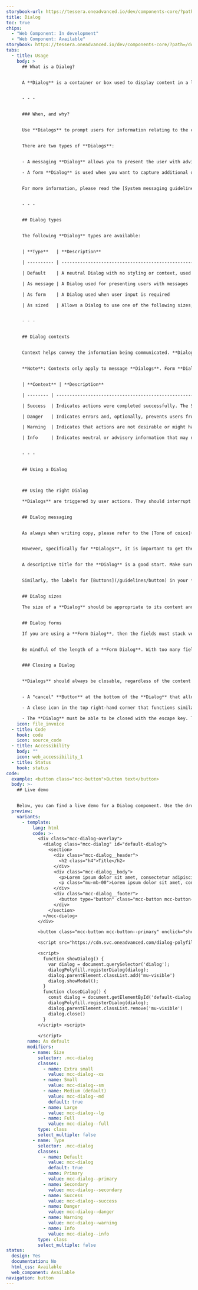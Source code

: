 ```yaml
---
storybook-url: https://tessera.oneadvanced.io/dev/components-core/?path=/docs/html-button--as-default
title: Dialog
toc: true
chips:
  - "Web Component: In development"
  - "Web Component: Available"
storybook: https://tessera.oneadvanced.io/dev/components-core/?path=/docs/custom-elements-dialog--as-default
tabs:
  - title: Usage
    body: >
      ## What is a Dialog?


      A **Dialog** is a container or box used to display content in a layer that sits above the main application. You can think of them like "pop-up" windows (but they're significantly less irritating!). They're normally used convey information to the user, or provide the opportunity for the user to perform an action in the middle of their workflow.


      - - -


      ### When, and why?


      Use **Dialogs** to prompt users for information relating to the current task, or to display messaging which helps them to make decisions about the current workflow. A **Dialog** is typically used when a particular action **has** to be performed and interrupts the user's workflow until its content has been reviewed, interacted with or dismissed.


      There are two types of **Dialogs**:


      - A messaging **Dialog** allows you to present the user with advisory information, warnings, or system critical information 

      - A form **Dialog** is used when you want to capture additional data using a collection of form inputs


      For more information, please read the [System messaging guidelines](/guidelines/system-messaging) to learn how and when **Dialogs** should be used.


      - - -


      ## Dialog types


      The following **Dialog** types are available:


      | **Type**   | **Description**                                                                                          | **Behaviour**                          | **Example**              |

      | ---------- | -------------------------------------------------------------------------------------------------------- | -------------------------------------- | ------------------------ |

      | Default    | A neutral Dialog with no styling or context, used as a simple container for content, e.g. images & videos | Persists. Can be dismissed or actioned | Showing a video tutorial |

      | As message | A Dialog used for presenting users with messages                                                         | Persists. Can be dismissed or actioned | Warning a user about an action they are about to take  |

      | As form    | A Dialog used when user input is required                                                                | Persists. Can be dismissed or actioned | Creating a new record |

      | As sized   | Allows a Dialog to use one of the following sizes; Extra small, Small, Medium, Large, and Full-screen    |                                        |                          |


      - - -


      ## Dialog contexts


      Context helps convey the information being communicated. **Dialog** contexts correspond to a colour to provide a consistent experience for users. For more information, refer to the [Colours](/guidelines/colours) guidelines.


      **Note**: Contexts only apply to message **Dialogs**. Form **Dialogs** do not have a context and are styled differently.


      | **Context** | **Description**                                                                                                              | **Behaviour**                                                            | **Examples** |

      | -------- | ---------------------------------------------------------------------------------------------------------------------------- | ------------------------------------------------------------------------ | ------------ |

      | Success  | Indicates actions were completed successfully. The Success colour is green.                                                   | Does not require user interaction, but persists until the user dismisses |  The user finishes a work flow successfully            |

      | Danger   | Indicates errors and, optionally, prevents users from proceeding until the issue has been resolved. The Danger colour is red. | Always persists until the user dismisses or resolves the issue           |  The user inputs an invalid configuration for a record             |

      | Warning  | Indicates that actions are not desirable or might have unexpected results. The Warning colour is yellow.                      | Persists until the user dismisses or continues regardless                |  The user enters a record that will overwrite another non-critical record             |

      | Info     | Indicates neutral or advisory information that may not be related to the current action. The info colour is teal.             | Does not require user interaction, but persists until user dismisses     |  A dialog that gives a tip to the user about another related feature         |


      - - -


      ## Using a Dialog



      ## Using the right Dialog

      **Dialogs** are triggered by user actions. They should interrupt a user’s current task to grab their attention. The key to usage is to ensure that the correct type and context (if a message) of **Dialog** is used. For example, if you want to show an informational message use an **Info Dialog**, but if you want to present the user with a short form then use a **Form Dialog**. This will help users become familiar with the nature of the **Dialog** and understand what is being asked of them.


      ## Dialog messaging


      As always when writing copy, please refer to the [Tone of coice](/guidelines/tone-of-voice) and [Content](/guidelines/content) guidelines when writing copy within a product.


      However, specifically for **Dialogs**, it is important to get the messaging absolutely correct. You are interrupting a user's workflow, and they need to quickly switch contexts. 


      A descriptive title for the **Dialog** is a good start. Make sure it's not too long, and gives a good overview of what the message is about. In the body text of the **Dialog**, be respectful of the user's time. Without sacrificing quality of copy and losing the gravity of the message, try and be as succinct as possible.


      Similarly, the labels for [Buttons](/guidelines/button) in your **Dialog** should be short and concise, ideally one or two words. Their function should be obvious and clear, and follow similar conventions to other **Buttons** in your product. **Buttons** should be clear in their use - for example, a **Button** should say "Save" instead of "OK" in a form **Dialog** that is creating a new record.


      ## Dialog sizes

      The size of a **Dialog** should be appropriate to its content and, where possible, they should be consistent wherever they are used. If the height or width means that the **Dialog** looks out of proportion, or the amount of inputs force a scroll bar, then consider a different approach. 


      ## Dialog forms

      If you are using a **Form Dialog**, then the fields must stack vertically to avoid making the **Dialog** too wide. You should avoid the use of columns entirely, as space will begin to feel cramped within the **Dialog**.


      Be mindful of the length of a **Form Dialog**. With too many fields, the user's flow may be completely interrupted and the user will completely lose their focus on the task they actually wanted to originally complete. If there are more than three or four fields in a **Form Dialog**, the form may be more suited to its own separate page.


      ### Closing a Dialog


      **Dialogs** should always be closable, regardless of the content inside. Each **Dialog** needs to include the following three methods of exit:


      - A "cancel" **Button** at the bottom of the **Dialog** that allows them to close the message or exit the process early. This **Button** does not necessarily need to be labelled "cancel", but it should follow the same conventions as similar buttons in the rest of your product.

      - A close icon in the top right-hand corner that functions similarly to the cancel **Button**.

      - The **Dialog** must be able to be closed with the escape key. This is crucial for users that are keyboard-only.
    icon: file_invoice
  - title: Code
    hook: code
    icon: source_code
  - title: Accessibility
    body: ""
    icon: web_accessibility_1
  - title: Status
    hook: status
code:
  example: <button class="mcc-button">Button text</button>
  body: >-
    ## Live demo


    Below, you can find a live demo for a Dialog component. Use the drop-down menus and radio buttons to view the different Dialog Types and Variants.
  preview:
    variants:
      - template:
          lang: html
          code: >-
            <div class="mcc-dialog-overlay">
              <dialog class="mcc-dialog" id="default-dialog">
                <section>
                  <div class="mcc-dialog__header">
                    <h2 class="h4">Title</h2>
                  </div>
                  <div class="mcc-dialog__body">
                    <p>Lorem ipsum dolor sit amet, consectetur adipiscing elit, sed do eiusmod tempor incididunt ut labore et dolore magna aliqua. Ut enim ad minim veniam, quis nostrud exercitation ullamco laboris nisi ut aliquip ex ea commodo consequat. </p>
                    <p class="mu-mb-00">Lorem ipsum dolor sit amet, consectetur adipiscing elit, sed do eiusmod tempor incididunt ut labore et dolore magna aliqua. Ut enim ad minim veniam, quis nostrud exercitation ullamco laboris nisi ut aliquip ex ea commodo consequat. </p>
                  </div>
                  <div class="mcc-dialog__footer">
                    <button type="button" class="mcc-button mcc-button--outline" onclick="closeDialog()">Close</button>
                  </div>
                </section>
              </mcc-dialog>
            </div>

            <button class="mcc-button mcc-button--primary" onclick="showDialog()">Show dialog</button>

            <script src="https://cdn.svc.oneadvanced.com/dialog-polyfill/0.5.6/dialog-polyfill.js" type="module"></script>

            <script>
              function showDialog() {
                var dialog = document.querySelector('dialog');
                dialogPolyfill.registerDialog(dialog);
                dialog.parentElement.classList.add('mu-visible')
                dialog.showModal();
              }
              function closeDialog() {
                const dialog = document.getElementById('default-dialog')
                dialogPolyfill.registerDialog(dialog);
                dialog.parentElement.classList.remove('mu-visible')
                dialog.close()
              }
            </script> <script>
              
            </script>
        name: As default
        modifiers:
          - name: Size
            selector: .mcc-dialog
            classes:
              - name: Extra small
                value: mcc-dialog--xs
              - name: Small
                value: mcc-dialog--sm
              - name: Medium (default)
                value: mcc-dialog--md
                default: true
              - name: Large
                value: mcc-dialog--lg
              - name: Full
                value: mcc-dialog--full
            type: class
            select_multiple: false
          - name: Type
            selector: .mcc-dialog
            classes:
              - name: Default
                value: mcc-dialog
                default: true
              - name: Primary
                value: mcc-dialog--primary
              - name: Secondary
                value: mcc-dialog--secondary
              - name: Success
                value: mcc-dialog--success
              - name: Danger
                value: mcc-dialog--danger
              - name: Warning
                value: mcc-dialog--warning
              - name: Info
                value: mcc-dialog--info
            type: class
            select_multiple: false
status:
  design: Yes
  documentation: No
  html_css: Available
  web_component: Available
navigation: button
---
```

